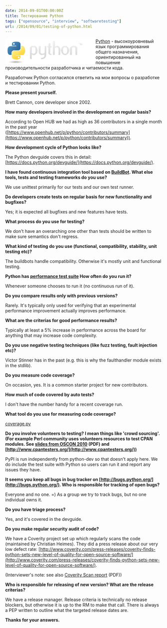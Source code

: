 ```yaml
---
date: 2014-09-01T00:00:00Z
title: Тестирование Python
tags: ["opensource", "interview", "softwaretesting"]
url: /2014/09/01/testing-of-python.html
---
```


<img src="/images/logo-python.png" alt="Python" style="float:left">

[Python](https://www.python.org/) - высокоуровневый язык программирования
общего назначения, ориентированный на повышение производительности разработчика и читаемости кода.

Разработчик Python согласился ответить на мои вопросы о разработке и тестировании Python.

**Please present yourself.**

Brett Cannon, core developer since 2002.

**How many developers involved in the development on regular basis?**

According to Open HUB we had as high as 36 contributors in a single month in the
past year
([https://www.openhub.net/p/python/contributors/summary](https://www.openhub.net/p/python/contributors/summary)).

**How development cycle of Python looks like?**

The Python devguide covers this in detail:
[https://docs.python.org/devguide/](https://docs.python.org/devguide/).

**I have found continuous integration tool based on
[BuildBot](https://www.python.org/dev/buildbot/).
What else tools, tests and testing frameworks do you use?**

We use unittest primarily for our tests and our own test runner.

**Do developers create tests on regular basis for new functionality and
bugfixes?**

Yes; it is expected all bugfixes and new features have tests.

**What process do you use for testing?**

We don't have an overarching one other than tests
should be written to make sure semantics don't regress.

**What kind of testing do you use (functional, compatibility, stability, unit
testing etc)?**

The buildbots handle compatibility. Otherwise it's mostly unit and functional
testing.
 
**Python has [performance test
suite](http://hg.python.org/benchmarks/file/9a1136898539/README.txt) How often
do you run it?**

Whenever someone chooses to run it (no continuous run of it).

**Do you compare results only with previous versions?**

Rarely. It's typically only used for verifying that an experimental performance
improvement actually improves performance.

**What are the criterias for good performance results?**

Typically at least a 5% increase in performance across
the board for anything that may increase code complexity.

**Do you use negative testing techniques
(like fuzz testing, fault injection etc)?**

Victor Stinner has in the past (e.g. this is
why the faulthandler module exists in the stdlib).

**Do you measure code coverage?**

On occasion, yes. It is a common starter project for new contributors.

**How much of code covered by auto tests?**

I don't have the number handy for a recent coverage run.

**What tool do you use for measuring code coverage?**

[coverage.py](https://pypi.python.org/pypi/coverage)

<!--
** How looks development and testing of new feature? **
-->

**Do you involve volunteers to testing? I mean things like 'crowd sourcing'.
(For example Perl community uses volunteers resources to test CPAN modules.
See [slides from OSCON 2010](http://www.dagolden.com/wp-content/uploads/2009/04/Free-QA-OSCON-2010.pdf) (PDF)
and [http://www.cpantesters.org/](http://www.cpantesters.org/))**

PyPI is run independently from python-dev so that doesn't apply here.
We do include the test suite with Python so users can run it and report any issues they have.

**It seems you keep all bugs in bug tracker on
[http://bugs.python.org/](http://bugs.python.org/).  Who is responsible for
tracking of open bugs?**

Everyone and no one. =) As a group we try to track bugs, but no one individual owns it.

**Do you have triage process?**

Yes, and it's covered in the devguide.

**Do you make regular security audit of code?**

We have a Coverity project set up which regularly
scans the code (maintained by Christian Heimes).
They did a press release about our very low defect rate:
[http://www.coverity.com/press-releases/coverity-finds-python-sets-new-level-of-quality-for-open-source-software/](http://www.coverity.com/press-releases/coverity-finds-python-sets-new-level-of-quality-for-open-source-software/).

(Interviewer's note: see also [Coverity Scan report](http://wpcme.coverity.com/wp-content/uploads/2013-Coverity-Scan-Spotlight-Python.pdf) (PDF))

<!--
** Do you use static or dynamic code analysis tools or services like Coverity?
Or maybe another techniques directed to improving quality of code? **
-->

**Who is responsible for releasing of new version? What are the release
criterias?**

We have a release manager. Release criteria is technically no release blockers,
but otherwise it is up to the RM to make that call.  There is always a PEP
written to outline what the targeted release dates are.

<!--
** What was the most interesting bug in your practice? :) **
-->

**Thanks for your answers.**
